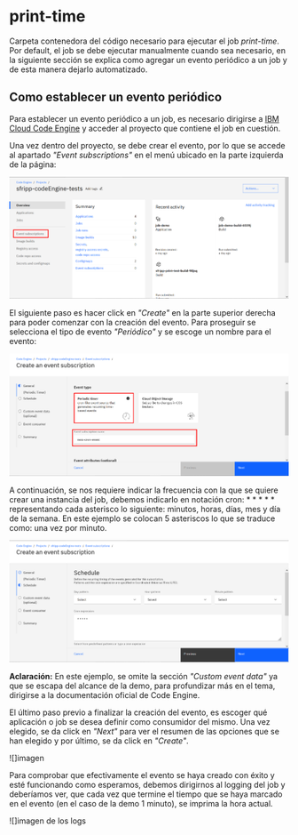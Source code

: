 # print-time
Carpeta contenedora del código necesario para ejecutar el job *print-time*. Por default, el job se debe ejecutar manualmente cuando sea necesario, en la siguiente sección se explica como agregar un evento periódico a un job y de esta manera dejarlo automatizado. 

## Como establecer un evento periódico
Para establecer un evento periódico a un job, es necesario dirigirse a [IBM Cloud Code Engine](https://cloud.ibm.com/codeengine/projects) y acceder al proyecto que contiene el job en cuestión.

Una vez dentro del proyecto, se debe crear el evento, por lo que se accede al apartado *"Event subscriptions"* en el menú ubicado en la parte izquierda de la página:

![](imgs/CronTutorial1.png)

El siguiente paso es hacer click en *"Create"* en la parte superior derecha para poder comenzar con la creación del evento. Para proseguir se selecciona el tipo de evento *"Periódico"* y se escoge un nombre para el evento:

![](imgs/CronTutorial2.png)

A continuación, se nos requiere indicar la frecuencia con la que se quiere crear una instancia del job, debemos indicarlo en notación cron: * * * * * representando cada asterisco lo siguiente: minutos, horas, días, mes y día de la semana. En este ejemplo se colocan 5 asteriscos lo que se traduce como: una vez por minuto.

![](imgs/CronTutorial3.png)

**Aclaración:** En este ejemplo, se omite la sección *"Custom event data"* ya que se escapa del alcance de la demo, para profundizar más en el tema, dirigirse a la documentación oficial de Code Engine.

El último paso previo a finalizar la creación del evento, es escoger qué aplicación o job se desea definir como consumidor del mismo. Una vez elegido, se da click en *"Next"* para ver el resumen de las opciones que se han elegido y por último, se da click en *"Create"*.

![]imagen

Para comprobar que efectivamente el evento se haya creado con éxito y esté funcionando como esperamos, debemos dirigirnos al logging del job y deberíamos ver, que cada vez que termine el tiempo que se haya marcado en el evento (en el caso de la demo 1 minuto), se imprima la hora actual.

![]imagen de los logs